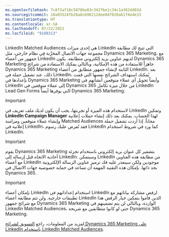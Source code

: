 ```yaml
---
ms.openlocfilehash: 7c8f3af18c5878be83c342fbe1c34c1a362dd03d
ms.sourcegitcommit: 10a03524fb28a8cb96212dee847020ab174e4e33
ms.translationtype: HT
ms.contentlocale: ar-SA
ms.lasthandoff: 07/22/2022
ms.locfileid: "9188313"
---
```

LinkedIn Matched Audiences هي إحدى ميزات LinkedIn التي تتيح لك مطابقة مجموعة جهات الاتصال المخزّنة فِي نظام خارجي، مثل Dynamics 365 Marketing، مع جمهور من أعضاء LinkedIn لديهم عناوين بريد إلكتروني متطابقة. يكون Dynamics 365 Marketing جاهزاً للاستفادة من هذه الإمكانية، وبالتالي يمكنك الاستفادة من شرائح Dynamics 365 Marketing الثابتة لإنشاء جمهور متطابق من أعضاء LinkedIn. بعد ذلك، عند تشغيل حملة في LinkedIn، يُمكنك استهداف الشرائح نفسها التي قمت بإعدادها في Dynamics 365 Marketing وأيضاً تحويل أي عملاء متوقعين أنشأتهم في LinkedIn إلى عملاء متوقعين في Dynamics 365 من خلال ميزة تكامل LinkedIn Lead Gen Forms التي يوفرها أيضاً Dynamics 365 Marketing.

> [!IMPORTANT] 
> لاستخدام هذه الميزة أو تجربتها، يجب أن يكون لديك ملف تعريف في LinkedIn وتمكين **LinkedIn Campaign Manager** لهذا الحساب. يمكنك بعد ذلك إنشاء حملات إعلانية وإنشاء عملاء متوقعين ومزامنة Matched Audiences مجاناً. إذا أردت تشغيل حملة إعلانية في LinkedIn، فقد تُفرض عليك رسوم LinkedIn كما ورد في شروط استخدام LinkedIn.

> [!IMPORTANT] 
> يقوم Dynamics 365 Marketing بتشفير كل عنوان بريد إلكتروني باستخدام تجزئة أحادية الاتجاه قبل إرساله إلى LinkedIn. وسيتمكن LinkedIn من مطابقة هذه العناوين مع أعضاء LinkedIn موجودين ولكن سيتعذر عليه فك ترميز عناوين الرسالة الإلكترونية بحد ذاتها. بإمكان هذه التقنية المهمة أن تساعد في حماية خصوصية جهات الاتصال في Dynamics 365.

> [!IMPORTANT] 
> بإمكان أعضاء LinkedIn استخدام إعداداتهم في LinkedIn لرفض مشاركة بياناتهم مع تطبيقات خارجية. ولن تتم مطابقة أعضاء LinkedIn الذين قاموا بتمكين خيار الرفض هذا مع شرائح جمهور Dynamics 365 Marketing الواردة، وبالتالي لن يتم تضمينهم في LinkedIn Matched Audiences، حتى لو كانوا متطابقين مع شريحة Dynamics 365 Marketing.

لمزيد من المعلومات، راجع [التسويق لشرائح Dynamics 365 Marketing على LinkedIn باستخدام LinkedIn Matched Audiences](/dynamics365/marketing/linkedin-matched-audience?azure-portal=true).


